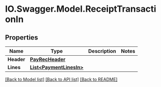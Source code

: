 # IO.Swagger.Model.ReceiptTransactionIn
## Properties

Name | Type | Description | Notes
------------ | ------------- | ------------- | -------------
**Header** | [**PayRecHeader**](PayRecHeader.md) |  | 
**Lines** | [**List&lt;PaymentLinesIn&gt;**](PaymentLinesIn.md) |  | 

[[Back to Model list]](../README.md#documentation-for-models) [[Back to API list]](../README.md#documentation-for-api-endpoints) [[Back to README]](../README.md)

